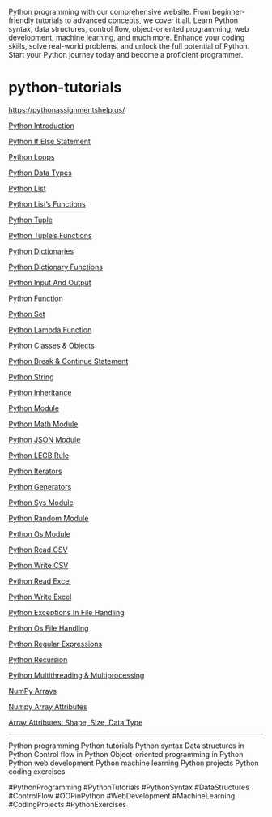 Python programming with our comprehensive website. From beginner-friendly tutorials to advanced concepts, we cover it all. Learn Python syntax, data structures, control flow, object-oriented programming, web development, machine learning, and much more. Enhance your coding skills, solve real-world problems, and unlock the full potential of Python. Start your Python journey today and become a proficient programmer.

# python-tutorials
https://pythonassignmentshelp.us/
 
[Python Introduction](https://pythonassignmentshelp.us/introduction/)

[Python If Else Statement](https://pythonassignmentshelp.us/if-else-statment/)

[Python Loops](https://pythonassignmentshelp.us/python-loops/)

[Python Data Types](https://pythonassignmentshelp.us/data-types/)

[Python List](https://pythonassignmentshelp.us/python-list/)

[Python List’s Functions](https://pythonassignmentshelp.us/python-list-functions/)

[Python Tuple](https://pythonassignmentshelp.us/python-tuple/)

[Python Tuple’s Functions](https://pythonassignmentshelp.us/creating-a-tuple-in-python/)

[Python Dictionaries](https://pythonassignmentshelp.us/python-dictionaries/)

[Python Dictionary Functions](https://pythonassignmentshelp.us/python-dictionary-functions/)

[Python Input And Output](https://pythonassignmentshelp.us/python-input-and-output/)

[Python Function](https://pythonassignmentshelp.us/python-function/)

[Python Set](https://pythonassignmentshelp.us/python-set/)

[Python Lambda Function](https://pythonassignmentshelp.us/python-lambda-function/)

[Python Classes & Objects](https://pythonassignmentshelp.us/python-classes-objects/)

[Python Break & Continue Statement](https://pythonassignmentshelp.us/python-break-continue-statement/)

[Python String](https://pythonassignmentshelp.us/python-string/)

[Python Inheritance](https://pythonassignmentshelp.us/python-inheritance/)

[Python Module](https://pythonassignmentshelp.us/python-module/)

[Python Math Module](https://pythonassignmentshelp.us/python-math/)

[Python JSON Module](https://pythonassignmentshelp.us/python-json-module/)

[Python LEGB Rule](https://pythonassignmentshelp.us/python-legb-rule/)

[Python Iterators](https://pythonassignmentshelp.us/python-iterators/)

[Python Generators](https://pythonassignmentshelp.us/python-generators/)

[Python Sys Module](https://pythonassignmentshelp.us/python-sys-module/)

[Python Random Module](https://pythonassignmentshelp.us/python-random-module/)

[Python Os Module](https://pythonassignmentshelp.us/python-os-module/)

[Python Read CSV](https://pythonassignmentshelp.us/python-read-csv/)

[Python Write CSV](https://pythonassignmentshelp.us/python-write-csv/)

[Python Read Excel](https://pythonassignmentshelp.us/python-read-excel/)

[Python Write Excel](https://pythonassignmentshelp.us/python-write-excel/)

[Python Exceptions In File Handling](https://pythonassignmentshelp.us/python-exceptions-in-file-handling/)

[Python Os File Handling](https://pythonassignmentshelp.us/python-os-file-handling/)

[Python Regular Expressions](https://pythonassignmentshelp.us/python-regular-expressions/)

[Python Recursion](https://pythonassignmentshelp.us/python-recursion/)

[Python Multithreading & Multiprocessing](https://pythonassignmentshelp.us/python-multithreading-multiprocessing/)

[NumPy Arrays](https://pythonassignmentshelp.us/numpy-arrays/)

[Numpy Array Attributes](https://pythonassignmentshelp.us/numpy-array-attributes/)

[Array Attributes: Shape, Size, Data Type](https://pythonassignmentshelp.us/array-attributes-shape-size-data-type/)






-------------------------------------------------------------------
Python programming
Python tutorials
Python syntax
Data structures in Python
Control flow in Python
Object-oriented programming in Python
Python web development
Python machine learning
Python projects
Python coding exercises

#PythonProgramming
#PythonTutorials
#PythonSyntax
#DataStructures
#ControlFlow
#OOPinPython
#WebDevelopment
#MachineLearning
#CodingProjects
#PythonExercises

